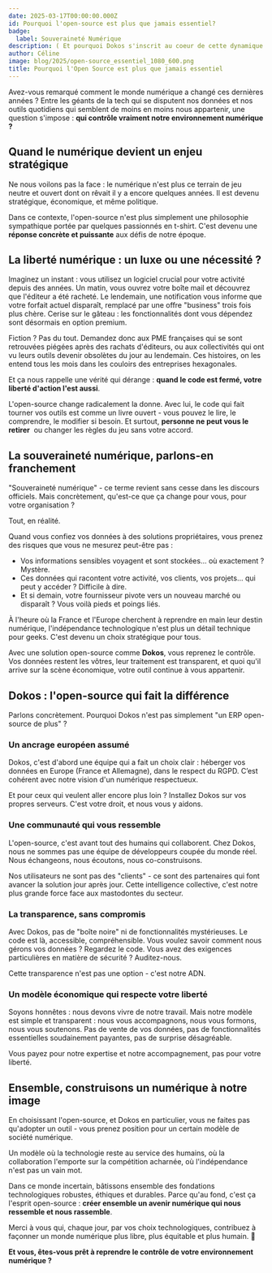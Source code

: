 ```yaml
---
date: 2025-03-17T00:00:00.000Z
id: Pourquoi l'open-source est plus que jamais essentiel?
badge:
  label: Souveraineté Numérique
description: ( Et pourquoi Dokos s'inscrit au coeur de cette dynamique ? )
author: Céline
image: blog/2025/open-source_essentiel_1080_600.png
title: Pourquoi l'Open Source est plus que jamais essentiel
---
```


Avez-vous remarqué comment le monde numérique a changé ces dernières années ? Entre les géants de la tech qui se disputent nos données et nos outils quotidiens qui semblent de moins en moins nous appartenir, une question s'impose : **qui contrôle vraiment notre environnement numérique ?**

## **Quand le numérique devient un enjeu stratégique**

Ne nous voilons pas la face : le numérique n'est plus ce terrain de jeu neutre et ouvert dont on rêvait il y a encore quelques années. Il est devenu stratégique, économique, et même politique.

Dans ce contexte, l'open-source n'est plus simplement une philosophie sympathique portée par quelques passionnés en t-shirt. C'est devenu une **réponse concrète et puissante** aux défis de notre époque.

## **La liberté numérique : un luxe ou une nécessité ?**

Imaginez un instant : vous utilisez un logiciel crucial pour votre activité depuis des années. Un matin, vous ouvrez votre boîte mail et découvrez que l'éditeur a été racheté. Le lendemain, une notification vous informe que votre forfait actuel disparaît, remplacé par une offre "business" trois fois plus chère. Cerise sur le gâteau : les fonctionnalités dont vous dépendez sont désormais en option premium.

Fiction ? Pas du tout. Demandez donc aux PME françaises qui se sont retrouvées piégées après des rachats d'éditeurs, ou aux collectivités qui ont vu leurs outils devenir obsolètes du jour au lendemain. Ces histoires, on les entend tous les mois dans les couloirs des entreprises hexagonales.

Et ça nous rappelle une vérité qui dérange : **quand le code est fermé, votre liberté d'action l'est aussi**.

L'open-source change radicalement la donne. Avec lui, le code qui fait tourner vos outils est comme un livre ouvert - vous pouvez le lire, le comprendre, le modifier si besoin. Et surtout, **personne ne peut vous le retirer**  ou changer les règles du jeu sans votre accord.

## **La souveraineté numérique, parlons-en franchement**

"Souveraineté numérique" - ce terme revient sans cesse dans les discours officiels. Mais concrètement, qu'est-ce que ça change pour vous, pour votre organisation ?

Tout, en réalité.

Quand vous confiez vos données à des solutions propriétaires, vous prenez des risques que vous ne mesurez peut-être pas :

- Vos informations sensibles voyagent et sont stockées... où exactement ? Mystère.
- Ces données qui racontent votre activité, vos clients, vos projets... qui peut y accéder ? Difficile à dire.
- Et si demain, votre fournisseur pivote vers un nouveau marché ou disparaît ? Vous voilà pieds et poings liés.

À l'heure où la France et l'Europe cherchent à reprendre en main leur destin numérique, l'indépendance technologique n'est plus un détail technique pour geeks. C'est devenu un choix stratégique pour tous.

Avec une solution open-source comme **Dokos**, vous reprenez le contrôle. Vos données restent les vôtres, leur traitement est transparent, et quoi qu'il arrive sur la scène économique, votre outil continue à vous appartenir.

## **Dokos : l'open-source qui fait la différence**

Parlons concrètement. Pourquoi Dokos n'est pas simplement "un ERP open-source de plus" ?

### **Un ancrage européen assumé**

Dokos, c'est d'abord une équipe qui a fait un choix clair : héberger vos données en Europe (France et Allemagne), dans le respect du RGPD. C’est cohérent avec notre vision d'un numérique respectueux.

Et pour ceux qui veulent aller encore plus loin ? Installez Dokos sur vos propres serveurs. C'est votre droit, et nous vous y aidons.

### **Une communauté qui vous ressemble**

L'open-source, c'est avant tout des humains qui collaborent. Chez Dokos, nous ne sommes pas une équipe de développeurs coupée du monde réel. Nous échangeons, nous écoutons, nous co-construisons.

Nos utilisateurs ne sont pas des "clients" - ce sont des partenaires qui font avancer la solution jour après jour. Cette intelligence collective, c'est notre plus grande force face aux mastodontes du secteur.

### **La transparence, sans compromis**

Avec Dokos, pas de "boîte noire" ni de fonctionnalités mystérieuses. Le code est là, accessible, compréhensible. Vous voulez savoir comment nous gérons vos données ? Regardez le code. Vous avez des exigences particulières en matière de sécurité ? Auditez-nous.

Cette transparence n'est pas une option - c'est notre ADN.

### **Un modèle économique qui respecte votre liberté**

Soyons honnêtes : nous devons vivre de notre travail. Mais notre modèle est simple et transparent : nous vous accompagnons, nous vous formons, nous vous soutenons. Pas de vente de vos données, pas de fonctionnalités essentielles soudainement payantes, pas de surprise désagréable.

Vous payez pour notre expertise et notre accompagnement, pas pour votre liberté.

## **Ensemble, construisons un numérique à notre image**

En choisissant l'open-source, et Dokos en particulier, vous ne faites pas qu'adopter un outil - vous prenez position pour un certain modèle de société numérique.

Un modèle où la technologie reste au service des humains, où la collaboration l'emporte sur la compétition acharnée, où l'indépendance n'est pas un vain mot.

Dans ce monde incertain, bâtissons ensemble des fondations technologiques robustes, éthiques et durables. Parce qu'au fond, c'est ça l'esprit open-source : **créer ensemble un avenir numérique qui nous ressemble et nous rassemble**.

Merci à vous qui, chaque jour, par vos choix technologiques, contribuez à façonner un monde numérique plus libre, plus équitable et plus humain. 🌱

**Et vous, êtes-vous prêt à reprendre le contrôle de votre environnement numérique ?**
